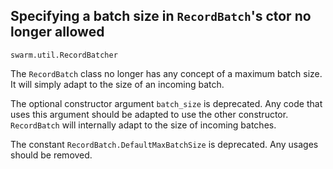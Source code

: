 ## Specifying a batch size in `RecordBatch`'s ctor no longer allowed

`swarm.util.RecordBatcher`

The `RecordBatch` class no longer has any concept of a maximum batch size. It
will simply adapt to the size of an incoming batch.

The optional constructor argument `batch_size` is deprecated. Any code that uses
this argument should be adapted to use the other constructor. `RecordBatch` will
internally adapt to the size of incoming batches.

The constant `RecordBatch.DefaultMaxBatchSize` is deprecated. Any usages should
be removed.

